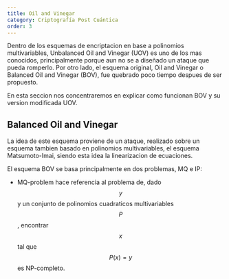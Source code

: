 ```yaml
---
title: Oil and Vinegar
category: Criptografía Post Cuántica
order: 3
---
```


Dentro de los esquemas de encriptacion en base a polinomios multivariables, Unbalanced Oil and Vinegar (UOV) es uno de los mas conocidos, principalmente porque aun no se a diseñado un ataque que pueda romperlo. Por otro lado, el esquema original, Oil and Vinegar o Balanced Oil and Vinegar (BOV), fue quebrado poco tiempo despues de ser propuesto.

En esta seccion nos concentraremos en explicar como funcionan BOV y su version modificada UOV.

## Balanced Oil and Vinegar

La idea de este esquema proviene de un ataque, realizado sobre un esquema tambien basado en polinomios multivariables, el esquema Matsumoto-Imai, siendo esta idea la linearizacion de ecuaciones.

El esquema BOV se basa principalmente en dos problemas, MQ e IP:
 - MQ-problem hace referencia al problema de, dado $$y$$ y un conjunto de polinomios cuadraticos multivariables $$P$$, encontrar $$x$$ tal que $$P(x) = y$$ es NP-completo.